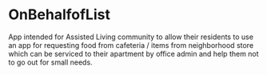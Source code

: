 # OnBehalfofList
App intended for Assisted Living community to allow their residents to use an app for requesting food from cafeteria / items from neighborhood store which can be serviced to their apartment by office admin and help them not to go out for small needs.
